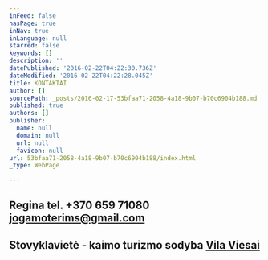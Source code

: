 ```yaml
---
inFeed: false
hasPage: true
inNav: true
inLanguage: null
starred: false
keywords: []
description: ''
datePublished: '2016-02-22T04:22:30.736Z'
dateModified: '2016-02-22T04:22:28.045Z'
title: KONTAKTAI
author: []
sourcePath: _posts/2016-02-17-53bfaa71-2058-4a18-9b07-b70c6904b188.md
published: true
authors: []
publisher:
  name: null
  domain: null
  url: null
  favicon: null
url: 53bfaa71-2058-4a18-9b07-b70c6904b188/index.html
_type: WebPage

---
```

## Regina tel. +370 659 71080 jogamoterims@gmail.com

## Stovyklavietė - kaimo turizmo sodyba [Vila Viesai][0]

[0]: http://www.vilaviesai.lt/